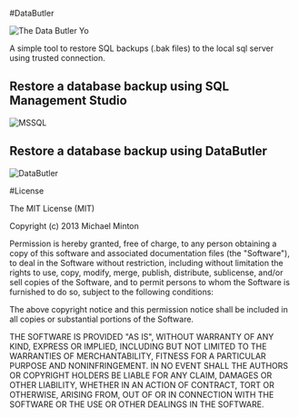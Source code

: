 #DataButler

![The Data Butler Yo](https://github.com/minton/DataButler/raw/master/DataButler.png)

A simple tool to restore SQL backups (.bak files) to the local sql server using trusted connection.

## Restore a database backup using SQL Management Studio

![MSSQL](https://github.com/minton/DataButler/raw/master/MSSQL.gif)

## Restore a database backup using DataButler

![DataButler](https://github.com/minton/DataButler/raw/master/DataButler.gif)

#License

The MIT License (MIT)

Copyright (c) 2013 Michael Minton

Permission is hereby granted, free of charge, to any person obtaining a copy
of this software and associated documentation files (the "Software"), to deal
in the Software without restriction, including without limitation the rights
to use, copy, modify, merge, publish, distribute, sublicense, and/or sell
copies of the Software, and to permit persons to whom the Software is
furnished to do so, subject to the following conditions:

The above copyright notice and this permission notice shall be included in all
copies or substantial portions of the Software.

THE SOFTWARE IS PROVIDED "AS IS", WITHOUT WARRANTY OF ANY KIND, EXPRESS OR
IMPLIED, INCLUDING BUT NOT LIMITED TO THE WARRANTIES OF MERCHANTABILITY,
FITNESS FOR A PARTICULAR PURPOSE AND NONINFRINGEMENT. IN NO EVENT SHALL THE
AUTHORS OR COPYRIGHT HOLDERS BE LIABLE FOR ANY CLAIM, DAMAGES OR OTHER
LIABILITY, WHETHER IN AN ACTION OF CONTRACT, TORT OR OTHERWISE, ARISING FROM,
OUT OF OR IN CONNECTION WITH THE SOFTWARE OR THE USE OR OTHER DEALINGS IN THE
SOFTWARE.
